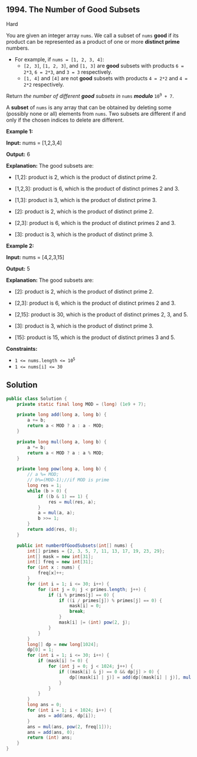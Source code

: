 ## 1994\. The Number of Good Subsets

Hard

You are given an integer array `nums`. We call a subset of `nums` **good** if its product can be represented as a product of one or more **distinct prime** numbers.

*   For example, if `nums = [1, 2, 3, 4]`:
    *   `[2, 3]`, `[1, 2, 3]`, and `[1, 3]` are **good** subsets with products `6 = 2*3`, `6 = 2*3`, and `3 = 3` respectively.
    *   `[1, 4]` and `[4]` are not **good** subsets with products `4 = 2*2` and `4 = 2*2` respectively.

Return _the number of different **good** subsets in_ `nums` _**modulo**_ <code>10<sup>9</sup> + 7</code>.

A **subset** of `nums` is any array that can be obtained by deleting some (possibly none or all) elements from `nums`. Two subsets are different if and only if the chosen indices to delete are different.

**Example 1:**

**Input:** nums = [1,2,3,4]

**Output:** 6

**Explanation:** The good subsets are:

- \[1,2]: product is 2, which is the product of distinct prime 2.

- \[1,2,3]: product is 6, which is the product of distinct primes 2 and 3.

- \[1,3]: product is 3, which is the product of distinct prime 3.

- \[2]: product is 2, which is the product of distinct prime 2.

- \[2,3]: product is 6, which is the product of distinct primes 2 and 3.

- \[3]: product is 3, which is the product of distinct prime 3. 

**Example 2:**

**Input:** nums = [4,2,3,15]

**Output:** 5

**Explanation:** The good subsets are:

- \[2]: product is 2, which is the product of distinct prime 2.

- \[2,3]: product is 6, which is the product of distinct primes 2 and 3.

- \[2,15]: product is 30, which is the product of distinct primes 2, 3, and 5.

- \[3]: product is 3, which is the product of distinct prime 3.

- \[15]: product is 15, which is the product of distinct primes 3 and 5. 

**Constraints:**

*   <code>1 <= nums.length <= 10<sup>5</sup></code>
*   `1 <= nums[i] <= 30`

## Solution

```java
public class Solution {
    private static final long MOD = (long) (1e9 + 7);

    private long add(long a, long b) {
        a += b;
        return a < MOD ? a : a - MOD;
    }

    private long mul(long a, long b) {
        a *= b;
        return a < MOD ? a : a % MOD;
    }

    private long pow(long a, long b) {
        // a %= MOD;
        // b%=(MOD-1);//if MOD is prime
        long res = 1;
        while (b > 0) {
            if ((b & 1) == 1) {
                res = mul(res, a);
            }
            a = mul(a, a);
            b >>= 1;
        }
        return add(res, 0);
    }

    public int numberOfGoodSubsets(int[] nums) {
        int[] primes = {2, 3, 5, 7, 11, 13, 17, 19, 23, 29};
        int[] mask = new int[31];
        int[] freq = new int[31];
        for (int x : nums) {
            freq[x]++;
        }
        for (int i = 1; i <= 30; i++) {
            for (int j = 0; j < primes.length; j++) {
                if (i % primes[j] == 0) {
                    if ((i / primes[j]) % primes[j] == 0) {
                        mask[i] = 0;
                        break;
                    }
                    mask[i] |= (int) pow(2, j);
                }
            }
        }
        long[] dp = new long[1024];
        dp[0] = 1;
        for (int i = 1; i <= 30; i++) {
            if (mask[i] != 0) {
                for (int j = 0; j < 1024; j++) {
                    if ((mask[i] & j) == 0 && dp[j] > 0) {
                        dp[(mask[i] | j)] = add(dp[(mask[i] | j)], mul(dp[j], freq[i]));
                    }
                }
            }
        }
        long ans = 0;
        for (int i = 1; i < 1024; i++) {
            ans = add(ans, dp[i]);
        }
        ans = mul(ans, pow(2, freq[1]));
        ans = add(ans, 0);
        return (int) ans;
    }
}
```
